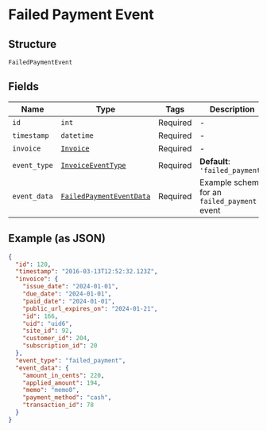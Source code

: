 
# Failed Payment Event

## Structure

`FailedPaymentEvent`

## Fields

| Name | Type | Tags | Description |
|  --- | --- | --- | --- |
| `id` | `int` | Required | - |
| `timestamp` | `datetime` | Required | - |
| `invoice` | [`Invoice`](../../doc/models/invoice.md) | Required | - |
| `event_type` | [`InvoiceEventType`](../../doc/models/invoice-event-type.md) | Required | **Default**: `'failed_payment'` |
| `event_data` | [`FailedPaymentEventData`](../../doc/models/failed-payment-event-data.md) | Required | Example schema for an `failed_payment` event |

## Example (as JSON)

```json
{
  "id": 120,
  "timestamp": "2016-03-13T12:52:32.123Z",
  "invoice": {
    "issue_date": "2024-01-01",
    "due_date": "2024-01-01",
    "paid_date": "2024-01-01",
    "public_url_expires_on": "2024-01-21",
    "id": 166,
    "uid": "uid6",
    "site_id": 92,
    "customer_id": 204,
    "subscription_id": 20
  },
  "event_type": "failed_payment",
  "event_data": {
    "amount_in_cents": 220,
    "applied_amount": 194,
    "memo": "memo0",
    "payment_method": "cash",
    "transaction_id": 78
  }
}
```

